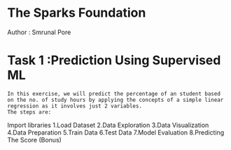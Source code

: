 
# The Sparks Foundation

Author : Smrunal Pore

# Task 1 :Prediction Using Supervised ML
    In this exercise, we will predict the percentage of an student based on the no. of study hours by applying the concepts of a simple linear regression as it involves just 2 variables.
    The steps are:

Import libraries
1.Load Dataset
2.Data Exploration
3.Data Visualization
4.Data Preparation
5.Train Data
6.Test Data
7.Model Evaluation
8.Predicting The Score (Bonus)


